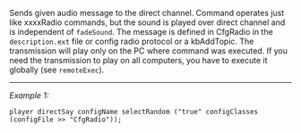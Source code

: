 Sends given audio message to the direct channel. Command operates just like xxxxRadio commands, but the sound is played over direct channel and is independent of `fadeSound`. The message is defined in CfgRadio in the `description.ext` file or config radio protocol or a kbAddTopic. The transmission will play only on the PC where command was executed. If you need the transmission to play on all computers, you have to execute it globally (see `remoteExec`).


---
*Example 1:*
```sqf
player directSay configName selectRandom ("true" configClasses (configFile >> "CfgRadio"));
```